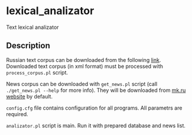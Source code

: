 lexical_analizator
==================

Text lexical analizator

Description
-----------

Russian text corpus can be downloaded from the following [link](http://opencorpora.org/files/export/dict/dict.opcorpora.xml.bz2).
Downloaded text corpus (in xml format) must be processed with `process_corpus.pl` script.

News corpus can be downloaded with `get_news.pl` script (call `./get_news.pl --help` for more info).
They will be downloaded from [mk.ru website](http://www.mk.ru/) by default.

`config.cfg` file contains configuration for all programs. All parametrs are required.

`analizator.pl` script is main. Run it with prepared database and news list.
